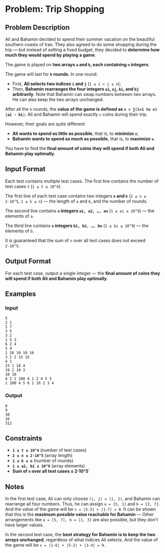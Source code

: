 
# Problem: Trip Shopping

## Problem Description
Ali and Bahamin decided to spend their summer vacation on the beautiful southern coasts of Iran. They also agreed to do some shopping during the trip — but instead of setting a fixed budget, they decided to **determine how much they would spend by playing a game**.

The game is played on **two arrays `a` and `b`, each containing `n` integers**.

The game will last for **`k` rounds**. In one round:
- First, **Ali selects two indices `i` and `j`** (`1 ≤ i < j ≤ n`);
- Then, **Bahamin rearranges the four integers `ai`, `aj`, `bi`, and `bj` arbitrarily**. Note that Bahamin can swap numbers between two arrays. He can also keep the two arrays unchanged.

After all the `k` rounds, the **value of the game is defined as `v = ∑(i=1 to n) |ai - bi|`**. Ali and Bahamin will spend exactly `v` coins during their trip.

However, their goals are quite different:
- **Ali wants to spend as little as possible**, that is, to **minimize `v`**;
- **Bahamin wants to spend as much as possible**, that is, to **maximize `v`**.

You have to find the **final amount of coins they will spend if both Ali and Bahamin play optimally**.

## Input Format
Each test contains multiple test cases. The first line contains the number of test cases `t` (`1 ≤ t ≤ 10^4`).

The first line of each test case contains two integers **`n` and `k`** (`2 ≤ n ≤ 2⋅10^5`, `1 ≤ k ≤ n`) — the length of `a` and `b`, and the number of rounds.

The second line contains **`n` integers `a1, a2, …, an`** (`1 ≤ ai ≤ 10^9`) — the elements of `a`.

The third line contains **`n` integers `b1, b2, …, bn`** (`1 ≤ bi ≤ 10^9`) — the elements of `b`.

It is guaranteed that the sum of `n` over all test cases does not exceed `2⋅10^5`.

## Output Format
For each test case, output a single integer — the **final amount of coins they will spend if both Ali and Bahamin play optimally**.

## Examples

### Input

`5`<br/>
`2 1`<br/>
`1 7`<br/>
`3 5`<br/>
`3 2`<br/>
`1 5 3`<br/>
`6 2 4`<br/>
`5 4`<br/>
`1 16 10 10 16`<br/>
`3 2 2 15 15`<br/>
`4 1`<br/>
`23 1 18 4`<br/>
`19 2 10 3`<br/>
`10 10`<br/>
`4 3 2 100 4 1 2 4 5 5`<br/>
`1 200 4 5 6 1 10 2 3 4`<br/>

### Output

`8`<br/>
`9`<br/>
`30`<br/>
`16`<br/>
`312`<br/>

## Constraints
- **`1 ≤ t ≤ 10^4`** (number of test cases)
- **`2 ≤ n ≤ 2⋅10^5`** (array length)
- **`1 ≤ k ≤ n`** (number of rounds)
- **`1 ≤ ai, bi ≤ 10^9`** (array elements)
- **Sum of `n` over all test cases ≤ 2⋅10^5`**

## Notes
In the first test case, Ali can only choose `(i, j) = (1, 2)`, and Bahamin can rearrange all four numbers. Thus, he can assign `a = [5, 1]` and `b = [3, 7]`. And the value of the game will be `v = |5-3| + |1-7| = 8`. It can be shown that this is the **maximum possible value reachable for Bahamin** — Other arrangements like `a = [5, 7], b = [1, 3]` are also possible, but they don't have larger values.

In the second test case, the **best strategy for Bahamin is to keep the two arrays unchanged**, regardless of what indices Ali selects. And the value of the game will be `v = |1-6| + |5-2| + |3-4| = 9`.


